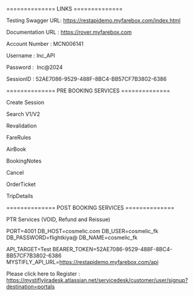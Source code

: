 ============== LINKS ==============

Testing Swagger URL: https://restapidemo.myfarebox.com/index.html

Documentation URL : https://rover.myfarebox.com

Account Number : MCN006141

Username : Inc_API

Password : ⁠ Inc@2024

SessionID : 52AE7086-9529-488F-8BC4-BB57CF7B3802-6386

============== PRE BOOKING SERVICES ==============

Create Session

Search V1/V2

Revalidation

FareRules

AirBook

BookingNotes

Cancel

OrderTicket

TripDetails

============== POST BOOKING SERVICES ==============

PTR Services (VOID, Refund and Reissue)

<!-- ====== ENV FILES============= -->

PORT=4001
DB_HOST=cosmelic.com
DB_USER=cosmelic_fk
DB_PASSWORD=flightkiya@
DB_NAME=cosmelic_fk

API_TARGET=Test
BEARER_TOKEN=52AE7086-9529-488F-8BC4-BB57CF7B3802-6386
MYSTIFLY_API_URL=https://restapidemo.myfarebox.com/api

Please click here to Register : https://mystiflyjiradesk.atlassian.net/servicedesk/customer/user/signup?destination=portals
